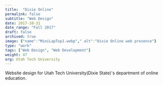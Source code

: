 ```yaml
---
title:  "Dixie Online"
permalink: false
subtitle: "Web Design"
date: 2017-10-31
date_range: "Fall 2017"
draft: false
archived: true
image: {"name":"MiniLapTop1.webp"," alt":"Dixie Online web presence"}
type: "work"
tags: ["Web Design", "Web Development"]
weight: 47
org: Utah Tech University
---
```

Website design for Utah Tech University(Dixie State)'s department of online education.